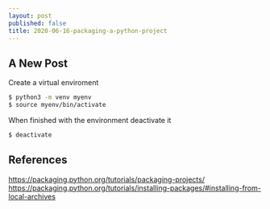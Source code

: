 ```yaml
---
layout: post
published: false
title: 2020-06-16-packaging-a-python-project
---
```

## A New Post

Create a virtual enviroment

```bash
$ python3 -m venv myenv
$ source myenv/bin/activate
```

When finished with the environment deactivate it

```bash
$ deactivate
```

## References
https://packaging.python.org/tutorials/packaging-projects/
https://packaging.python.org/tutorials/installing-packages/#installing-from-local-archives